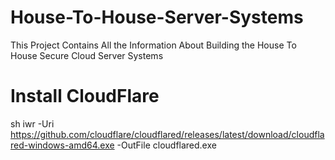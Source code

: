 # House-To-House-Server-Systems
This Project Contains All the Information About Building the House To House Secure Cloud Server Systems

# Install CloudFlare
sh
iwr -Uri https://github.com/cloudflare/cloudflared/releases/latest/download/cloudflared-windows-amd64.exe -OutFile cloudflared.exe
